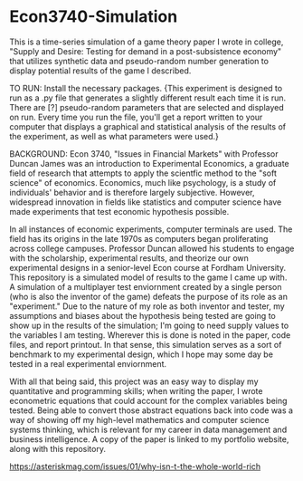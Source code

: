 # Econ3740-Simulation
This is a time-series simulation of a game theory paper I wrote in college, "Supply and Desire: Testing for demand in a post-subsistence economy" that utilizes synthetic data and pseudo-random number generation to display potential results of the game I described.

TO RUN:
Install the necessary packages. {This experiment is designed to run as a .py file that generates a slightly different result each time it is run. There are [?] pseudo-random parameters that are selected and displayed on run. Every time you run the file, you'll get a report written to your computer that displays a graphical and statistical analysis of the results of the experiment, as well as what parameters were used.}

BACKGROUND:
Econ 3740, "Issues in Financial Markets" with Professor Duncan James was an introduction to Experimental Economics, a graduate field of research that attempts to apply the scientfic method to the "soft science" of economics. Economics, much like psychology, is a study of individuals' behavior and is therefore largely subjective. However, widespread innovation in fields like statistics and computer science have made experiments that test economic hypothesis possible. 

In all instances of economic experiments, computer terminals are used. The field has its origins in the late 1970s as computers began proliferating across college campuses. Professor Duncan allowed his students to engage with the scholarship, experimental results, and theorize our own experimental designs in a senior-level Econ course at Fordham University. This repository is a simulated model of results to the game I came up with. A simulation of a multiplayer test enviornment created by a single person (who is also the inventor of the game) defeats the purpose of its role as an "experiment." Due to the nature of my role as both inventor and tester, my assumptions and biases about the hypothesis being tested are going to show up in the results of the simulation; I'm going to need supply values to the variables I am testing. Wherever this is done is noted in the paper, code files, and report printout. In that sense, this simulation serves as a sort of benchmark to my experimental design, which I hope may some day be tested in a real experimental enviornment. 

With all that being said, this project was an easy way to display my quantitative and programming skills; when writing the paper, I wrote econometric equations that could account for the complex variables being tested. Being able to convert those abstract equations back into code was a way of showing off my high-level mathematics and computer science systems thinking, which is relevant for my career in data management and business intelligence. A copy of the paper is linked to my portfolio website, along with this repository.

https://asteriskmag.com/issues/01/why-isn-t-the-whole-world-rich
